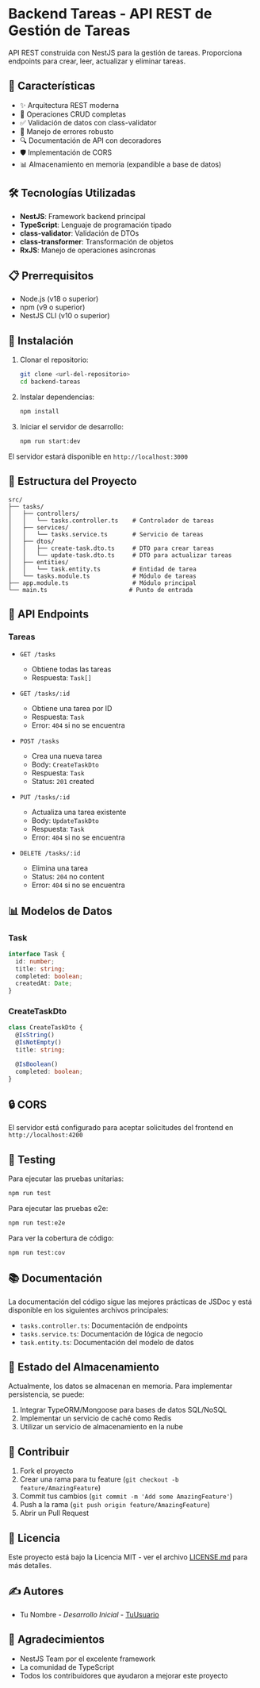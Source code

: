 # Backend Tareas - API REST de Gestión de Tareas

API REST construida con NestJS para la gestión de tareas. Proporciona endpoints para crear, leer, actualizar y eliminar tareas.

## 🚀 Características

- ✨ Arquitectura REST moderna
- 📝 Operaciones CRUD completas
- ✅ Validación de datos con class-validator
- 🔄 Manejo de errores robusto
- 🔍 Documentación de API con decoradores
- 🛡️ Implementación de CORS
- 📊 Almacenamiento en memoria (expandible a base de datos)

## 🛠️ Tecnologías Utilizadas

- **NestJS**: Framework backend principal
- **TypeScript**: Lenguaje de programación tipado
- **class-validator**: Validación de DTOs
- **class-transformer**: Transformación de objetos
- **RxJS**: Manejo de operaciones asíncronas

## 📋 Prerrequisitos

- Node.js (v18 o superior)
- npm (v9 o superior)
- NestJS CLI (v10 o superior)

## 🔧 Instalación

1. Clonar el repositorio:
   ```bash
   git clone <url-del-repositorio>
   cd backend-tareas
   ```

2. Instalar dependencias:
   ```bash
   npm install
   ```

3. Iniciar el servidor de desarrollo:
   ```bash
   npm run start:dev
   ```

El servidor estará disponible en `http://localhost:3000`

## 📁 Estructura del Proyecto

```
src/
├── tasks/
│   ├── controllers/
│   │   └── tasks.controller.ts    # Controlador de tareas
│   ├── services/
│   │   └── tasks.service.ts       # Servicio de tareas
│   ├── dtos/
│   │   ├── create-task.dto.ts     # DTO para crear tareas
│   │   └── update-task.dto.ts     # DTO para actualizar tareas
│   ├── entities/
│   │   └── task.entity.ts         # Entidad de tarea
│   └── tasks.module.ts            # Módulo de tareas
├── app.module.ts                  # Módulo principal
└── main.ts                       # Punto de entrada
```

## 🔌 API Endpoints

### Tareas

- `GET /tasks`
  - Obtiene todas las tareas
  - Respuesta: `Task[]`

- `GET /tasks/:id`
  - Obtiene una tarea por ID
  - Respuesta: `Task`
  - Error: `404` si no se encuentra

- `POST /tasks`
  - Crea una nueva tarea
  - Body: `CreateTaskDto`
  - Respuesta: `Task`
  - Status: `201` created

- `PUT /tasks/:id`
  - Actualiza una tarea existente
  - Body: `UpdateTaskDto`
  - Respuesta: `Task`
  - Error: `404` si no se encuentra

- `DELETE /tasks/:id`
  - Elimina una tarea
  - Status: `204` no content
  - Error: `404` si no se encuentra

## 📊 Modelos de Datos

### Task

```typescript
interface Task {
  id: number;
  title: string;
  completed: boolean;
  createdAt: Date;
}
```

### CreateTaskDto

```typescript
class CreateTaskDto {
  @IsString()
  @IsNotEmpty()
  title: string;

  @IsBoolean()
  completed: boolean;
}
```

## 🔒 CORS

El servidor está configurado para aceptar solicitudes del frontend en `http://localhost:4200`

## 🧪 Testing

Para ejecutar las pruebas unitarias:

```bash
npm run test
```

Para ejecutar las pruebas e2e:

```bash
npm run test:e2e
```

Para ver la cobertura de código:

```bash
npm run test:cov
```

## 📚 Documentación

La documentación del código sigue las mejores prácticas de JSDoc y está disponible en los siguientes archivos principales:

- `tasks.controller.ts`: Documentación de endpoints
- `tasks.service.ts`: Documentación de lógica de negocio
- `task.entity.ts`: Documentación del modelo de datos

## 🔄 Estado del Almacenamiento

Actualmente, los datos se almacenan en memoria. Para implementar persistencia, se puede:

1. Integrar TypeORM/Mongoose para bases de datos SQL/NoSQL
2. Implementar un servicio de caché como Redis
3. Utilizar un servicio de almacenamiento en la nube

## 🤝 Contribuir

1. Fork el proyecto
2. Crear una rama para tu feature (`git checkout -b feature/AmazingFeature`)
3. Commit tus cambios (`git commit -m 'Add some AmazingFeature'`)
4. Push a la rama (`git push origin feature/AmazingFeature`)
5. Abrir un Pull Request

## 📝 Licencia

Este proyecto está bajo la Licencia MIT - ver el archivo [LICENSE.md](LICENSE.md) para más detalles.

## ✍️ Autores

- Tu Nombre - *Desarrollo Inicial* - [TuUsuario](https://github.com/TuUsuario)

## 🎉 Agradecimientos

- NestJS Team por el excelente framework
- La comunidad de TypeScript
- Todos los contribuidores que ayudaron a mejorar este proyecto
